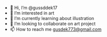 - 👋 Hi, I’m @gussddek17
- 👀 I’m interested in art
- 🌱 I’m currently learning about illustration 
- 💞️ I’m looking to collaborate on art project 
- 📫 How to reach me gusdek773@gmail.com

<!---
gussddek17/gussddek17 is a ✨ special ✨ repository because its `README.md` (this file) appears on your GitHub profile.
You can click the Preview link to take a look at your changes.
--->
